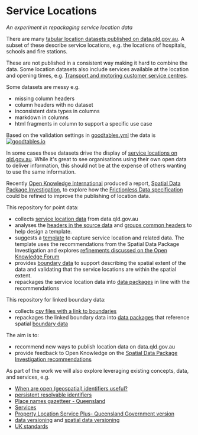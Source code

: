 # Service Locations

*An experiment in repackaging service location data*

There are many [tabular location datasets published on data.qld.gov.au](https://data.qld.gov.au/dataset?q=location). A subset of these describe service locations, e.g. the locations of hospitals, schools and fire stations.

These are not published in a consistent way making it hard to combine the data. Some location datasets also include services available at the location and opening times, e.g. [Transport and motoring customer service centres](https://data.qld.gov.au/dataset/transport-csc).

Some datasets are messy e.g.

- missing column headers
- column headers with no dataset
- inconsistent data types in columns
- markdown in columns
- html fragments in column to support a specific use case

Based on the validation settings in [goodtables.yml](goodtables.yml) the data is [![goodtables.io](https://goodtables.io/badge/github/Stephen-Gates/service-locations.svg)](https://goodtables.io/github/Stephen-Gates/service-locations)

In some cases these datasets drive the display of [service locations on qld.gov.au](https://www.qld.gov.au/transport/contacts/centres). While it's great to see organisations using their own open data to deliver information, this should not be at the expense of others wanting to use the same information.

Recently [Open Knowledge International](https://okfn.org) produced a report, [Spatial Data Package Investigation](https://research.okfn.org/spatial-data-package-investigation/), to explore how the [Frictionless Data specification](https://frictionlessdata.io/specs/) could be refined to improve the publishing of location data.

This repository for point data:

- collects [service location data](/source-data/) from data.qld.gov.au
- analyses the [headers in the source data](/point-data/header-analysis.csv) and [groups common headers](/source-data/header-grouping.xls) to help design a template.
- suggests a [template](/template/) to capture service location and related data. The template uses the recommendations from the Spatial Data Package Investigation and explores [refinements discussed on the Open Knowledge Forum](https://discuss.okfn.org/t/geo-data-package/6143/25)
- provides [boundary data](/boundary-data/) to support describing the spatial extent of the data and validating that the service locations are within the spatial extent.
- repackages the service location data into [data packages](/datapackages/) in line with the recommendations

This repository for linked boundary data:

- collects [csv files with a link to boundaries](/linked-boundary-data/)
- repackages the linked boundary data into [data packages](/datapackages/) that reference spatial [boundary data](/boundary-data/)

The aim is to:

- recommend new ways to publish location data on data.qld.gov.au
- provide feedback to Open Knowledge on the [Spatial Data Package Investigation recommendations](https://research.okfn.org/spatial-data-package-investigation/#recommendations)

As part of the work we will also explore leveraging existing concepts, data, and services, e.g.

- [When are open (geospatial) identifiers useful?](https://blog.ldodds.com/2018/01/29/when-are-open-geospatial-identifiers-useful/)
- [persistent resolvable identifiers](https://www.gov.uk/government/publications/open-standards-for-government/persistent-resolvable-identifiers)
- [Place names gazetteer - Queensland](http://qldspatial.information.qld.gov.au/catalogue/custom/detail.page?fid={1B19B980-B171-47C1-9AA6-5B95A7158ADC})
- [Services](http://qldspatial.information.qld.gov.au/catalogue/custom/search.page?gp-search-term=region&gp-search-go=)
- [Property Location Service Plus- Queensland Government version](http://qldspatial.information.qld.gov.au/catalogue/custom/detail.page?fid={D77C19E4-5C24-46E4-80C3-244164182572})
- [data versioning](https://www.w3.org/TR/dwbp/#dataVersioning) and [spatial data versioning](https://www.w3.org/TR/sdw-bp/#bp-dataversioning)
- [UK standards](https://www.gov.uk/government/publications/open-standards-for-government/exchange-of-location-point)
